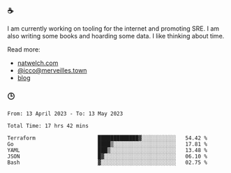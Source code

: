 ### ☕

I am currently working on tooling for the internet and promoting SRE. I am also writing some books and hoarding some data. I like thinking about time. 

Read more:

 - [natwelch.com](https://natwelch.com)
 - [@icco@merveilles.town](https://merveilles.town/@icco)
 - [blog](https://writing.natwelch.com)

### 🕒

<!--START_SECTION:waka-->

```text
From: 13 April 2023 - To: 13 May 2023

Total Time: 17 hrs 42 mins

Terraform                    █████████████▓░░░░░░░░░░░   54.42 %
Go                           ████▒░░░░░░░░░░░░░░░░░░░░   17.81 %
YAML                         ███▒░░░░░░░░░░░░░░░░░░░░░   13.48 %
JSON                         █▓░░░░░░░░░░░░░░░░░░░░░░░   06.10 %
Bash                         ▓░░░░░░░░░░░░░░░░░░░░░░░░   02.75 %
```

<!--END_SECTION:waka-->
